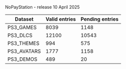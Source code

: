 NoPayStation - release 10 April 2025

|  Dataset  |Valid entries|Pending entries|
|-----------|-------------|---------------|
| PS3_GAMES |     8039    |      1148     |
|  PS3_DLCS |    12100    |     10543     |
| PS3_THEMES|     994     |      575      |
|PS3_AVATARS|     1777    |      1158     |
| PS3_DEMOS |     489     |       20      |
